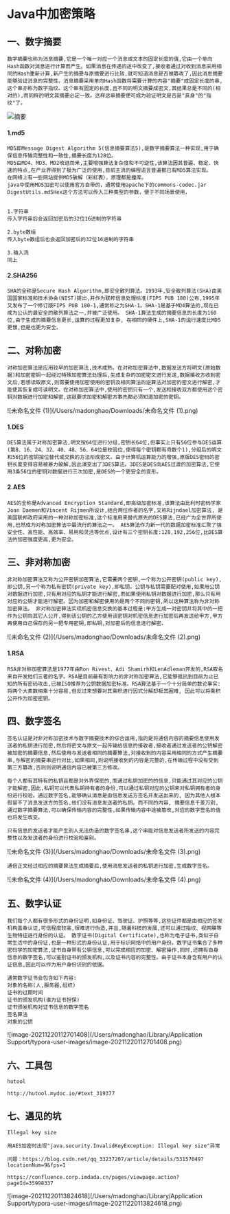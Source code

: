 # Java中加密策略


## 一、数字摘要

~~~
数字摘要也称为消息摘要,它是一个唯一对应一个消息或文本的固定长度的值,它由一个单向Hash函数对消息进行计算而产生。如果消息在传递的途中改变了,接收者通过对收到消息采用相同的Hash重新计算,新产生的摘要与原摘要进行比较,就可知道消息是否被篡改了,因此消息摘要能够验证消息的完整性。消息摘要采用单向Hash函数将需要计算的内容"摘要"成固定长度的串,这个串亦称为数字指纹。这个串有固定的长度,且不同的明文摘要成密文,其结果总是不同的(相对的),而同样的明文其摘要必定一致。这样这串摘要便可成为验证明文是否是"真身"的"指纹"了。
~~~



![摘要](/Users/madonghao/Downloads/摘要.png)

#### 1.md5

~~~
MD5即Message Digest Algorithm 5(信息摘要算法5),是数字摘要算法一种实现,用于确保信息传输完整性和一致性,摘要长度为128位。
MD5由MD4、MD3、MD2改进而来,主要增强算法复杂度和不可逆性,该算法因其普遍、稳定、快速的特点,在产业界得到了极为广泛的使用,目前主流的编程语言普遍都已有MD5算法实现。
在网络上有一些网站提供MD5破解（彩虹表），原理都是撞库。
java中使用MD5加密可以使用官方自带的，通常使用apache下的commons-codec.jar
DigestUtils.md5Hex这个方法可以传入三种类型的参数，便于不同场景使用，


1.字符串
传入字符串后会返回加密后的32位16进制的字符串

2.byte数组
传入byte数组后也会返回加密后的32位16进制的字符串

3.输入流
同上
~~~

#### 2.SHA256

~~~
SHA的全称是Secure Hash Algorithm,即安全散列算法。1993年,安全散列算法(SHA)由美国国家标准和技术协会(NIST)提出,并作为联邦信息处理标准(FIPS PUB 180)公布,1995年又发布了一个修订版FIPS PUB 180-1,通常称之为SHA-1。SHA-1是基于MD4算法的,现在已成为公认的最安全的散列算法之一,并被广泛使用。 SHA-1算法生成的摘要信息的长度为160位,由于生成的摘要信息更长,运算的过程更加复杂, 在相同的硬件上,SHA-1的运行速度比MD5更慢,但是也更为安全。
~~~



## 二、对称加密

~~~
对称加密算法是应用较早的加密算法,技术成熟。在对称加密算法中,数据发送方将明文(原始数据)和加密密钥一起经过特殊加密算法处理后,生成复杂的加密密文进行发送,数据接收方收到密文后,若想读取原文,则需要使用加密使用的密钥及相同算法的逆算法对加密的密文进行解密,才能使其恢复成可读明文。在对称加密算法中,使用的密钥只有一个,发送和接收双方都使用这个密钥对数据进行加密和解密,这就要求加密和解密方事先都必须知道加密的密钥。
~~~

![未命名文件 (1)](/Users/madonghao/Downloads/未命名文件 (1).png)

#### 1.DES

~~~
DES算法属于对称加密算法,明文按64位进行分组,密钥长64位,但事实上只有56位参与DES运算(第8、16、24、32、40、48、56、64位是校验位,使得每个密钥都有奇数个1),分组后的明文和56位的密钥按位替代或交换的方法形成密文。由于计算机运算能力的增强,原版DES密码的密钥长度变得容易被暴力破解,因此演变出了3DES算法。3DES是DES向AES过渡的加密算法,它使用3条56位的密钥对数据进行三次加密,是DES的一个更安全的变形。
~~~



#### 2.AES

~~~
AES的全称是Advanced Encryption Standard,即高级加密标准,该算法由比利时密码学家Joan Daemen和Vincent Rijmen所设计,结合两位作者的名字,又称Rijndael加密算法, 是美国联邦政府采用的一种对称加密标准,这个标准用来替代原先的DES算法,已经广为全世界所使用,已然成为对称加密算法中最流行的算法之一。 AES算法作为新一代的数据加密标准汇聚了强安全性、高性能、高效率、易用和灵活等优点,设计有三个密钥长度:128,192,256位,比DES算法的加密强度更高,更为安全。
~~~



## 三、非对称加密

~~~
非对称加密算法又称为公开密钥加密算法,它需要两个密钥,一个称为公开密钥(public key), 即公钥,另一个称为私有密钥(private key),即私钥。公钥与私钥需要配对使用,如果用公钥对数据进行加密,只有用对应的私钥才能进行解密,而如果使用私钥对数据进行加密,那么只有用对应的公钥才能进行解密。因为加密和解密使用的是两个不同的密钥,所以这种算法称为非对称加密算法。 非对称加密算法实现机密信息交换的基本过程是:甲方生成一对密钥并将其中的一把作为公钥向其它人公开,得到该公钥的乙方使用该密钥对机密信息进行加密后再发送给甲方,甲方再使用自己保存的另一把专用密钥,即私钥,对加密后的信息进行解密。
~~~

![未命名文件 (2)](/Users/madonghao/Downloads/未命名文件 (2).png)



#### 1.RSA

~~~
RSA非对称加密算法是1977年由Ron Rivest、Adi Shamirh和LenAdleman开发的,RSA取名来自开发他们三者的名字。RSA是目前最有影响力的非对称加密算法,它能够抵抗到目前为止已知的所有密码攻击,已被ISO推荐为公钥数据加密标准。RSA算法基于一个十分简单的数论事实:将两个大素数相乘十分容易,但反过来想要对其乘积进行因式分解却极其困难, 因此可以将乘积公开作为加密密钥。
~~~



## 四、数字签名

~~~
签名认证是对非对称加密技术与数字摘要技术的综合运用,指的是将通信内容的摘要信息使用发送者的私钥进行加密,然后将密文与原文一起传输给信息的接收者,接收者通过发送者的公钥解密被加密的摘要信息,然后使用与发送者相同的摘要算法,对接收到的内容采用相同的方式产生摘要串,与解密的摘要串进行对比,如果相同,则说明接收到的内容是完整的,在传输过程中没有受到第三方篡改,否则则说明通信内容已被第三方修改。

每个人都有其特有的私钥且都是对外界保密的,而通过私钥加密的的信息,只能通过其对应的公钥才能解密,因此,私钥可以代表私钥持有者的身份,可以通过私钥对应的公钥来对私钥拥有者的身份进行校验。通过数字签名,能够确认消息是由信息发送方签名并发送出来的, 因为其他人根本假冒不了消息发送方的签名,他们没有消息发送者的私钥。而不同的内容, 摘要信息千差万别,通过数字摘要算法,可以确保传输内容的完整性,如果传输内容中途被篡改,对应的数字签名的值也将发生改变。

只有信息的发送者才能产生别人无法伪造的数字签名串,这个串能对信息发送者所发送的内容完整性以及发送者的身份进行校验和鉴别。
~~~

![未命名文件 (3)](/Users/madonghao/Downloads/未命名文件 (3).png)

~~~
通信正文经过相应的摘要算法生成摘要后,使用消息发送者的私钥进行加密,生成数字签名。
~~~

![未命名文件 (4)](/Users/madonghao/Downloads/未命名文件 (4).png)



## 五、数字认证

~~~
我们每个人都有很多形式的身份证明,如身份证、驾驶证、护照等等,这些证件都是由相应的签发机构盖章认证,可信程度较高,很难进行伪造,并且,随着科技的发展,还可以通过指纹、视网膜等生物特征进行身份的认证。 数字证书(Digital Certificate),也称为电子证书,类似于日常生活中的身份证,也是一种形式的身份认证,用于标识网络中的用户身份。数字证书集合了多种密码学的加密算法,证书自身带有公钥信息,可以完成相应的加密、解密操作,同时,还拥有自身信息的数字签名,可以鉴别证书的颁发机构,以及证书内容的完整性。由于证书本身含有用户的认证信息,因此可以作为用户身份识别的依据。

通常数字证书会包含如下内容:
对象的名称(人,服务器,组织)
证书的过期时间
证书的颁发机构(谁为证书担保)
证书颁发机构对证书信息的数字签名
签名算法
对象的公钥
~~~



![image-20211220112701408](/Users/madonghao/Library/Application Support/typora-user-images/image-20211220112701408.png)



## 六、工具包

~~~
hutool

http://hutool.mydoc.io/#text_319377
~~~



## 七、遇见的坑

~~~
Illegal key size

用AES加密时出现"java.security.InvalidKeyException: Illegal key size"异常

问题：https://blog.csdn.net/qq_33237207/article/details/53157049?locationNum=9&fps=1

https://confluence.corp.imdada.cn/pages/viewpage.action?pageId=35998337
~~~

![image-20211220113824618](/Users/madonghao/Library/Application Support/typora-user-images/image-20211220113824618.png)